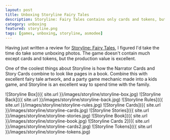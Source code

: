 ```yaml
---
layout: post
title: Unboxing Storyline Fairy Tales
description: Storyline: Fairy Tales contains only cards and tokens, but the production value is excellent. Let's unbox it and see what's inside.
category: unboxing
featured: storyline.png
tags: [games, unboxing, storyline, asmodee]
---
```


Having just written a review for [Storyline: Fairy Tales](http://www.purplepawn.com/2016/05/second-look-storyline-fairy-tales/), I figured I'd take the time do take some unboxing photos. The game doesn't contain much except cards and tokens, but the production value is excellent.

One of the coolest things about Storyline is how the Narrator Cards and Story Cards combine to look like pages in a book. Combine this with excellent fairy tale artwork, and a party game mechanic made into a kids game, and Storyline is an excellent way to spend time with the family.

![Storyline Box]({{ site.url }}/images/storyline/storyline-box.jpg)
![Storyline Back]({{ site.url }}/images/storyline/storyline-back.jpg)
![Storyline Rules]({{ site.url }}/images/storyline/storyline-rules.jpg)
![Storyline Cards]({{ site.url }}/images/storyline/storyline-cards.jpg)
![Storyline Stories]({{ site.url }}/images/storyline/storyline-stories.jpg)
![Storyline Book]({{ site.url }}/images/storyline/storyline-book.jpg)
![Storyline Cards 2]({{ site.url }}/images/storyline/storyline-cards2.jpg)
![Storyline Tokens]({{ site.url }}/images/storyline/storyline-tokens.jpg)
